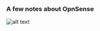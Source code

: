 ### A few notes about OpnSense


![alt text](https://raw.githubusercontent.com/jarleven/NetworkHOWTO/blob/master/Images/OpnSense-WindowsDeploymentService.PNG)
